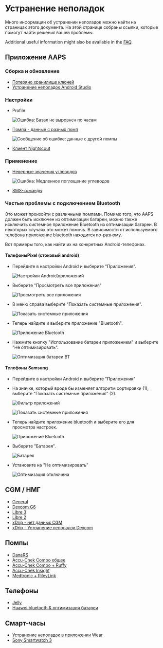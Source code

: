 # Устранение неполадок

Много информации об устранении неполадок можно найти на страницах этого документа. На этой странице собраны ссылки, которые помогут найти решения вашей проблемы.

Additional useful information might also be available in the [FAQ](../UsefulLinks/FAQ.md).

## Приложение AAPS

### Сборка и обновление

* [Потеряно хранилище ключей](#troubleshooting_androidstudio-lost-keystore)
* [Устранение неполадок Android Studio](TroubleshootingAndroidStudio)

### Настройки
* Profile

  ![Ошибка: Базал не выровнен по часам](../images/Screen_DifferentPump.png)

* [Помпа - данные с разных помп](#update30-failure-message-data-from-different-pump)

  ![Сообщение об ошибке: данные с другой помпы](../images/BasalNotAlignedToHours2.png)

* [Клиент Nightscout](../GettingHelp/TroubleshootingNsClient.md)

### Применение
* [Неверные значения углеводов](#CobCalculation-detection-of-wrong-cob-values)

   ![Ошибка: Медленное поглощение углеводов](../images/Calculator_SlowCarbAbsorption.png)

* [SMS-команды](#SMSCommands-troubleshooting)

### Частые проблемы с подключением Bluetooth

Это может произойти с различными помпами. Помимо того, что AAPS должен быть исключен из оптимизации батареи, можно также исключить системное приложение Bluetooth из оптимизации батареи. В некоторых случаях это может помочь. В зависимости от используемого телефона приложение bluetooth находится по-разному.

Вот примеры того, как найти их на конкретных Android-телефонах.


#### ТелефоныPixel (стоковый android)

* Перейдите в настройки Android и выберите "Приложения".

  ![Настройки Android¦приложений](../images/troubleshooting/pixel/01_androidsettings.png)

* Выберите "Просмотреть все приложения"

  ![Просмотреть все приложения](../images/troubleshooting/pixel/02_apps.png)

* В меню справа выберите "Показать системные приложения".

  ![Показать системные приложения](../images/troubleshooting/pixel/03_allapps.png)

* Теперь найдите и выберите приложение "Bluetooth".

  ![Приложение Bluetooth](../images/troubleshooting/pixel/03_bluetooth.png)

* Нажмите кнопку "Использование батареи приложением" и выберите "Не оптимизировать".

  ![Оптимизация батареи BT](../images/troubleshooting/pixel/04_btunrestricted.png)


#### Телефоны Samsung

* Перейдите в настройки Android и выберите "Приложения"

* На значке, который вроде бы изменяет алгоритм сортировки (1), выберите "Показать системные приложения" (2).

  ![Фильтр приложений](../images/troubleshooting/samsung/Samsung01_Apps.png)

  ![Показать системные приложения](../images/troubleshooting/samsung/Samsung02_ShowSystemApps.png)

* Теперь найдите приложение bluetooth и выберите его для просмотра настроек.

  ![Приложение Bluetooth](../images/troubleshooting/samsung/Samsung03_BtApp.png)

* Выберите "Батарея".

  ![Батарея](../images/troubleshooting/samsung/Samsung04_Battery.png)

* Установите на "Не оптимизировать"

  ![Оптимизация отключена](../images/troubleshooting/samsung/Samsung05_NotOptimized.png)


## CGM /  НМГ

* [General](#general-cgm-troubleshooting)
* [Dexcom G6](#DexcomG6-troubleshooting-g6)
* [Libre 3](#libre3-experiences-and-troubleshooting)
* [Libre 2](#Libre2-experiences-and-troubleshooting)
* [xDrip - нет данных CGM](#xdrip-identify-receiver)
* [xDrip - Устранение неполадок Dexcom](#xdrip-troubleshooting-dexcom-g5-g6-and-xdrip)

## Помпы

* [DanaRS](#DanaRS-Insulin-Pump-dana-rs-specific-errors)
* [Accu-Chek Combo общее](../CompatiblePumps/Accu-Chek-Combo-Tips-for-Basic-usage.md)
* [Accu-Chek Combo + Ruffy](#Accu-Chek-Combo-Pump-why-pairing-with-the-pump-does-not-work-with-the-app-ruffy)
* [Accu-Chek Insight](#Accu-Chek-Insight-Pump-insight-specific-errors)
* [Medtronic + RileyLink](#MedtronicPump-what-to-do-if-i-loose-connection-to-rileylink-and-or-pump)

## Телефоны

* [Jelly](../CompatiblePhones/Jelly.md)
* [Huawei bluetooth & оптимизация батареи](../CompatiblePhones/Huawei.md)

## Смарт-часы

* [Устранение неполадок в приложении Wear](#Watchfaces-troubleshooting-the-wear-app)
* [Sony Smartwatch 3](../UsefulLinks/SonySW3.md)
